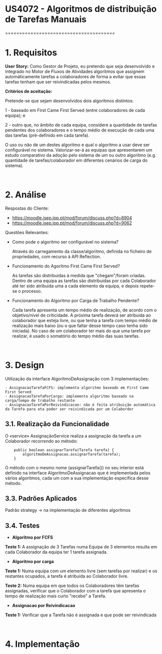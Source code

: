 # US4072 - Algoritmos de distribuição de Tarefas Manuais
=======================================


# 1. Requisitos

**User Story:**
Como Gestor de Projeto, eu pretendo que seja desenvolvido e integrado no Motor de Fluxos de Atividades algoritmos que assignem automáticamente tarefas a colaboradores de forma a evitar que essas tarefas tenham que ser reivindicadas pelos mesmos.

**Critérios de aceitação:**

Pretende-se que sejam desenvolvidos dois algoritmos distintos:

1 - baseado em First Came First Served (entre colaboradores de cada equipa); e

2 - outro que, no âmbito de cada equipa, considere a quantidade de tarefas pendentes dos colaboradores e o tempo médio de execução de cada uma das tarefas (pré-definido em cada tarefa). 

O uso ou não de um destes algoritmo e qual o algoritmo a usar deve ser configurável no sistema.
Valorizar-se-á as equipas que apresentarem um estudo comparativo da adoção pelo sistema de um ou outro algoritmo (e.g. quantidade de tarefas/colaborador em diferentes cenários de carga do sistema).


<br>

# 2. Análise

Respostas do Cliente:

- https://moodle.isep.ipp.pt/mod/forum/discuss.php?d=8904
- https://moodle.isep.ipp.pt/mod/forum/discuss.php?d=9062

Questões Relevantes:

* Como pode o algoritmo ser configurável no sistema?

	Através do carregamento da classe/algoritmo, definida no ficheiro de propriedades, com recurso à API Reflection.

* Funcionamento do Agoritmo First Came First Served?

	As tarefas são distribuidas à medida que "chegam"/foram criadas. Dentro de uma equipa as tarefas são distribuidas por cada Colaborador até ter sido atribuida uma a cada elemento da equipa, e depois repete-se o processo.

* Funcionamento do Algoritmo por Carga de Trabalho Pendente?

	Cada tarefa apresenta um tempo médio de realização, de acordo com o objetivo/nível de criticidade. A próxima tarefa deverá ser atribuida ao colaborador que esteja livre, ou que tenha a tarefa com tempo médio de realização mais baixo (ou o que faltar desse tempo caso tenha sido iniciada). No caso de um colaborador ter mais do que uma tarefa por realizar, é usado o somatório do tempo médio das suas tarefas.

<br>

# 3. Design

Utilização da interface AlgoritmoDeAssignação com 3 implementações:

	- AssignacaoTarefaFCFS: implementa algoritmo baseado em First Came First Served
	- AssignacaoTarefaPorCarga: implementa algoritmo baseado na carga/tempo de trabalho restante
	- AssignacaoTarefaPorReivindicacao: não é feita atribuição automática da Tarefa para eta poder ser reivindicada por um Colabordor
	


## 3.1. Realização da Funcionalidade

O «service» AssignaçãoService realiza a assignação da tarefa a um Colaborador recorrendo ao método: 

		public boolean assignarTarefa(Tarefa tarefa) {
			algoritmoDeAssignacao.assignarTarefa(tarefa);
		}

O método com o mesmo nome (assignarTarefa()) no seu interior está definido na interface AlgoritmoDeAssignacao que é implementada pelos vários algoritmos, cada um com a sua implementação especifica desse método.


## 3.3. Padrões Aplicados

Padrão strategy -> na implementação de diferentes algoritmos

## 3.4. Testes 

* **Algoritmo por FCFS**

**Teste 1:** A assignação de 3 Tarefas numa Equipa de 3 elementos resulta em cada Colaborador da equipa ter 1 tarefa assignada.

* **Algoritmo por carga**

**Teste 1:** Numa equipa com um elemento livre (sem tarefas por realizar) e os restantes ocupados, a tarefa é atribuida ao Colaborador livre.

**Teste 2:** Numa equipa em que todos os Colaboradores têm tarefas assignadas, verificar que o Colaborador com a tarefa que apresenta o tempo de realização mais curto "recebe" a Tarefa.

* **Assignacao por Reivindicacao**

**Teste 1:** Verificar que a Tarefa não é assignada e que pode ser reivindicada

<br>

# 4. Implementação









